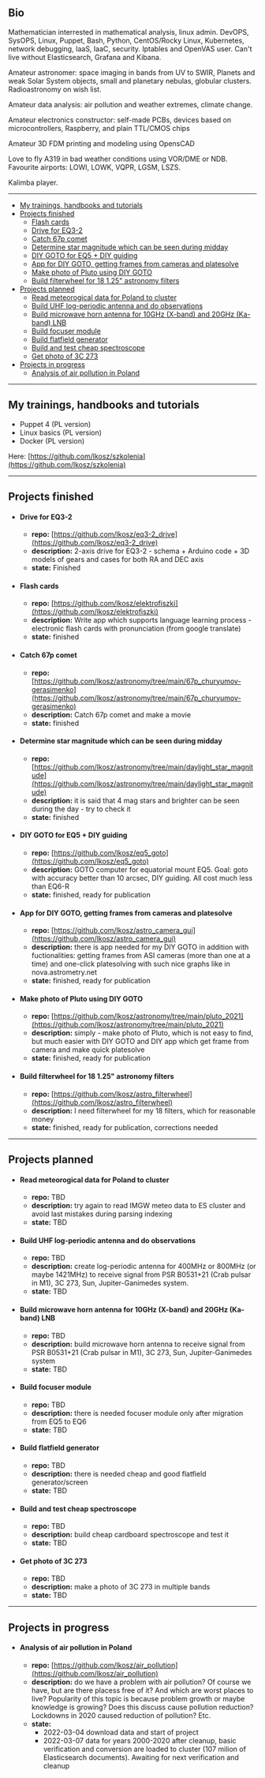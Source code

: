 ## Bio

Mathematician interrested in mathematical analysis, linux admin. DevOPS, SysOPS, Linux, Puppet, Bash, Python, CentOS/Rocky Linux, Kubernetes, network debugging, IaaS, IaaC, security. Iptables and OpenVAS user. Can't live without Elasticsearch, Grafana and Kibana.

Amateur astronomer: space imaging in bands from UV to SWIR, Planets and weak Solar System objects, small and planetary nebulas, globular clusters. Radioastronomy on wish list.

Amateur data analysis: air pollution and weather extremes, climate change.

Amateur electronics constructor: self-made PCBs, devices based on microcontrollers, Raspberry, and plain TTL/CMOS chips

Amateur 3D FDM printing and modeling using OpensCAD

Love to fly A319 in bad weather conditions using VOR/DME or NDB. Favourite airports: LOWI, LOWK, VQPR, LGSM, LSZS.

Kalimba player.

---

* [My trainings, handbooks and tutorials](#my-trainings--handbooks-and-tutorials)
* [Projects finished](#projects-finished)
    - [Flash cards](#flash-cards)
    - [Drive for EQ3-2](#drive-for-eq3-2)
    - [Catch 67p comet](#catch-67p-comet)
    - [Determine star magnitude which can be seen during midday](#determine-star-magnitude-which-can-be-seen-during-midday)
    - [DIY GOTO for EQ5 + DIY guiding](#diy-goto-for-eq5---diy-guiding)
    - [App for DIY GOTO, getting frames from cameras and platesolve](#app-for-diy-goto--getting-frames-from-cameras-and-platesolve)
    - [Make photo of Pluto using DIY GOTO](#make-photo-of-pluto-using-diy-goto)
    - [Build filterwheel for 18 1.25" astronomy filters](#build-filterwheel-for-18-125--astronomy-filters)
* [Projects planned](#projects-planned)
    - [Read meteorogical data for Poland to cluster](#read-meteorogical-data-for-poland-to-cluster)
    - [Build UHF log-periodic antenna and do observations](#build-uhf-log-periodic-antenna-and-do-observations)
    - [Build microwave horn antenna for 10GHz (X-band) and 20GHz (Ka-band) LNB](#build-microwave-horn-antenna-for-10ghz--x-band--and-20ghz--ka-band--lnb)
    - [Build focuser module](#build-focuser-module)
    - [Build flatfield generator](#build-flatfield-generator)
    - [Build and test cheap spectroscope](#build-and-test-cheap-spectroscope)
    - [Get photo of 3C 273](#get-photo-of-3c-273)
* [Projects in progress](#projects-in-progress)
    - [Analysis of air pollution in Poland](#analysis-of-air-pollution-in-poland)

---

## My trainings, handbooks and tutorials

- Puppet 4 (PL version)
- Linux basics (PL version)
- Docker (PL version)

Here: [https://github.com/lkosz/szkolenia](https://github.com/lkosz/szkolenia)

---

## Projects finished

- #### Drive for EQ3-2
  - **repo:** [https://github.com/lkosz/eq3-2_drive](https://github.com/lkosz/eq3-2_drive)
  - **description:** 2-axis drive for EQ3-2 - schema + Arduino code + 3D models of gears and cases for both RA and DEC axis
  - **state:** Finished

- #### Flash cards
  - **repo:** [https://github.com/lkosz/elektrofiszki](https://github.com/lkosz/elektrofiszki)
  - **description:** Write app which supports language learning process - electronic flash cards with pronunciation (from google translate)
  - **state:** finished

- #### Catch 67p comet
  - **repo:** [https://github.com/lkosz/astronomy/tree/main/67p_churyumov-gerasimenko](https://github.com/lkosz/astronomy/tree/main/67p_churyumov-gerasimenko)
  - **description:** Catch 67p comet and make a movie
  - **state:** finished

- #### Determine star magnitude which can be seen during midday
  - **repo:** [https://github.com/lkosz/astronomy/tree/main/daylight_star_magnitude](https://github.com/lkosz/astronomy/tree/main/daylight_star_magnitude)
  - **description:** it is said that 4 mag stars and brighter can be seen during the day - try to check it
  - **state:** finished

- #### DIY GOTO for EQ5 + DIY guiding
  - **repo:** [https://github.com/lkosz/eq5_goto](https://github.com/lkosz/eq5_goto)
  - **description:** GOTO computer for equatorial mount EQ5. Goal: goto with accuracy better than 10 arcsec, DIY guiding. All cost much less than EQ6-R
  - **state:** finished, ready for publication

- #### App for DIY GOTO, getting frames from cameras and platesolve
  - **repo:** [https://github.com/lkosz/astro_camera_gui](https://github.com/lkosz/astro_camera_gui)
  - **description:** there is app needed for my DIY GOTO in addition with fuctionalities: getting frames from ASI cameras (more than one at a time) and one-click platesolving with such nice graphs like in nova.astrometry.net
  - **state:** finished, ready for publication

- #### Make photo of Pluto using DIY GOTO
  - **repo:** [https://github.com/lkosz/astronomy/tree/main/pluto_2021](https://github.com/lkosz/astronomy/tree/main/pluto_2021)
  - **description:** simply - make photo of Pluto, which is not easy to find, but much easier with DIY GOTO and DIY app which get frame from camera and make quick platesolve
  - **state:** finished, ready for publication

- #### Build filterwheel for 18 1.25" astronomy filters
  - **repo:** [https://github.com/lkosz/astro_filterwheel](https://github.com/lkosz/astro_filterwheel)
  - **description:** I need filterwheel for my 18 filters, which for reasonable money
  - **state:** finished, ready for publication, corrections needed

---

## Projects planned

- #### Read meteorogical data for Poland to cluster
  - **repo:** TBD
  - **description:** try again to read IMGW meteo data to ES cluster and avoid last mistakes during parsing indexing
  - **state:** TBD

- #### Build UHF log-periodic antenna and do observations
  - **repo:** TBD
  - **description:** create log-periodic antenna for 400MHz or 800MHz (or maybe 1421MHz) to receive signal from PSR B0531+21 (Crab pulsar in M1), 3C 273, Sun, Jupiter-Ganimedes system.
  - **state:** TBD

- #### Build microwave horn antenna for 10GHz (X-band) and 20GHz (Ka-band) LNB
  - **repo:** TBD
  - **description:** build microwave horn antenna to receive signal from PSR B0531+21 (Crab pulsar in M1), 3C 273, Sun, Jupiter-Ganimedes system
  - **state:** TBD

- #### Build focuser module
  - **repo:** TBD
  - **description:** there is needed focuser module only after migration from EQ5 to EQ6
  - **state:** TBD

- #### Build flatfield generator
  - **repo:** TBD
  - **description:** there is needed cheap and good flatfield generator/screen
  - **state:** TBD

- #### Build and test cheap spectroscope
  - **repo:** TBD
  - **description:** build cheap cardboard spectroscope and test it
  - **state:** TBD

- #### Get photo of 3C 273
  - **repo:** TBD
  - **description:** make a photo of 3C 273 in multiple bands
  - **state:** TBD

---

## Projects in progress

- #### Analysis of air pollution in Poland
  - **repo:** [https://github.com/lkosz/air_pollution](https://github.com/lkosz/air_pollution)
  - **description:** do we have a problem with air pollution? Of course we have, but are there placess free of it? And which are worst places to live? Popularity of this topic is because problem growth or maybe knowledge is growing? Does this discuss cause pollution reduction? Lockdowns in 2020 caused reduction of pollution? Etc.
  - **state:**
    - 2022-03-04 download data and start of project
    - 2022-03-07 data for years 2000-2020 after cleanup, basic verification and conversion are loaded to cluster (107 milion of Elasticsearch documents). Awaiting for next verification and cleanup

